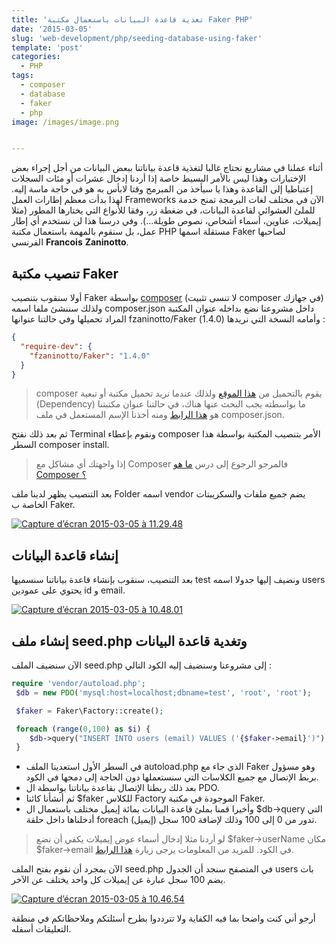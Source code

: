 ```yaml
---
title: 'تغذية قاعدة البيانات باستعمال مكتبة Faker PHP'
date: '2015-03-05'
slug: 'web-development/php/seeding-database-using-faker'
template: 'post'
categories:
  - PHP
tags:
  - composer
  - database
  - faker
  - php
image: /images/image.png


---
```


أثناء عملنا في مشاريع نحتاج غالبا لتغذية قاعدة بياناتنا ببعض البيانات من أجل إجراء بعض الإختبارات وهذا ليس بالأمر البسيط خاصة إذا أردنا إدخال عشرات أو مئات السجلات إعتباطيا إلى القاعدة وهذا يا سيأخذ من المبرمج وقتا لابأس به هو في حاجة ماسة إليه. لهذا بدأت معظم إطارات العمل Frameworks الآن في مختلف لغات البرمجة تمنح خدمة للملئ العشوائي لقاعدة البيانات، في ضغطة زر، وفقا للأنواع التي يختارها المطور (مثلا إيميلات، عناوين، أسماء أشخاص، نصوص طويلة...). وفي درسنا هذا لن نستخدم أي إطار عمل، بل سنقوم بالمهمة باستعمال مكتبة PHP مستقلة اسمها Faker لصاحبها الفرنسي **Francois** **Zaninotto**.

## تنصيب مكتبة Faker

أولا سنقوب بتنصيب Faker بواسطة [composer](https://getcomposer.org/ 'Composer') (لا تنسى تثبيت composer في جهازك) ولذلك سننشئ ملفا اسمه composer.json داخل مشروعنا نضع بداخله عنوان المكتبة المراد تحميلها وفي حالتنا عنوانها fzaninotto/Faker وأمامه النسخة التي نريدها (1.4.0) :

```json
{
  "require-dev": {
    "fzaninotto/Faker": "1.4.0"
  }
}
```

> composer يقوم بالتحميل من [هذا الموقع](https://packagist.org/ 'Packagist') ولذلك عندما نريد تحميل مكتبة أو تبعية (Dependency) ما بواسطته يجب البحث عنها هناك، في حالتنا عنوان مكتبتنا هو [هذا الرابط](https://packagist.org/packages/fzaninotto/faker 'Faker Packagist') ومنه أخذنا الإسم المستعمل في ملف composer.json.

ثم بعد ذلك نفتح Terminal ونقوم بإعطاء composer الأمر بتنصيب المكتبة بواسطة هذا السطر composer install.

> إذا واجهتك أي مشاكل مع Composer فالمرجو الرجوع إلى درس [ما هو Composer ؟](http://www.tutomena.com/web-development/tools/composer-dependencies-manager/ 'ماهو Composer ؟')

بعد التنصيب يظهر لدينا ملف Folder اسمه vendor يضم جميع ملفات والسكريبتات الخاصة ب Faker.

[![Capture d’écran 2015-03-05 à 11.29.48](../images/Capture-d’écran-2015-03-05-à-11.29.48.png)](../images/Capture-d’écran-2015-03-05-à-11.29.48.png)

## إنشاء قاعدة البيانات

بعد التنصيب، سنقوب بإنشاء قاعدة بياناتنا سنسميها test ونضيف إليها جدولا اسمه users يحتوي على عمودين id و email.

[![Capture d’écran 2015-03-05 à 10.48.01](../images/Capture-d’écran-2015-03-05-à-10.48.01.png)](../images/Capture-d’écran-2015-03-05-à-10.48.01.png)

## إنشاء ملف seed.php وتغدية قاعدة البيانات

الآن سنضيف الملف seed.php إلى مشروعنا وسنضيف إليه الكود التالي :

```php
require 'vendor/autoload.php';
 $db = new PDO('mysql:host=localhost;dbname=test', 'root', 'root');

 $faker = Faker\Factory::create();

 foreach (range(0,100) as $i) {
	$db->query("INSERT INTO users (email) VALUES ('{$faker->email}')");
 }
```

- في السطر الأول استعدينا الملف autoload.php الذي جاء مع Faker وهو مسؤول بربط الإتصال مع جميع الكلاسات التي سنستعملها دون الحاجة إلى دمجها في الكود.
- بعد ذلك ربطنا الإتصال بقاعدة بياناتنا بواسطة ال PDO.
- ثم أنشأنا كائنا $faker للكلاس Factory الموجودة في مكتبة Faker.
- وأخيرا قمنا بملئ قاعدة البيانات بمائة إيميل مختلف باستعمال ال $db->query التي أدخلناها داخل حلقة foreach تدور من 0 إلى 100 وذلك لإضافة 100 سجل (إيميل).

> لو أردنا مثلا إدخال أسماء عوض إيميلات يكفي أن نضع $faker->userName مكان $faker->email في الكود. للمزيد من المعلومات يرجى زيارة [هذا الرابط](https://github.com/fzaninotto/Faker 'Faker in Github').

الآن بمجرد أن نقوم بفتح الملف seed.php في المتصفح سنجد أن الجدول users بات يضم 100 سجل عبارة عن إيميلات كل واحد يختلف عن الآخر.

[![Capture d’écran 2015-03-05 à 10.46.54](../images/Capture-d’écran-2015-03-05-à-10.46.54.png)](../images/Capture-d’écran-2015-03-05-à-10.46.54.png)

أرجو أني كنت واضحا بما فيه الكفاية ولا تترددوا بطرح أسئلتكم وملاحظاتكم في منطقة التعليقات أسفله.
